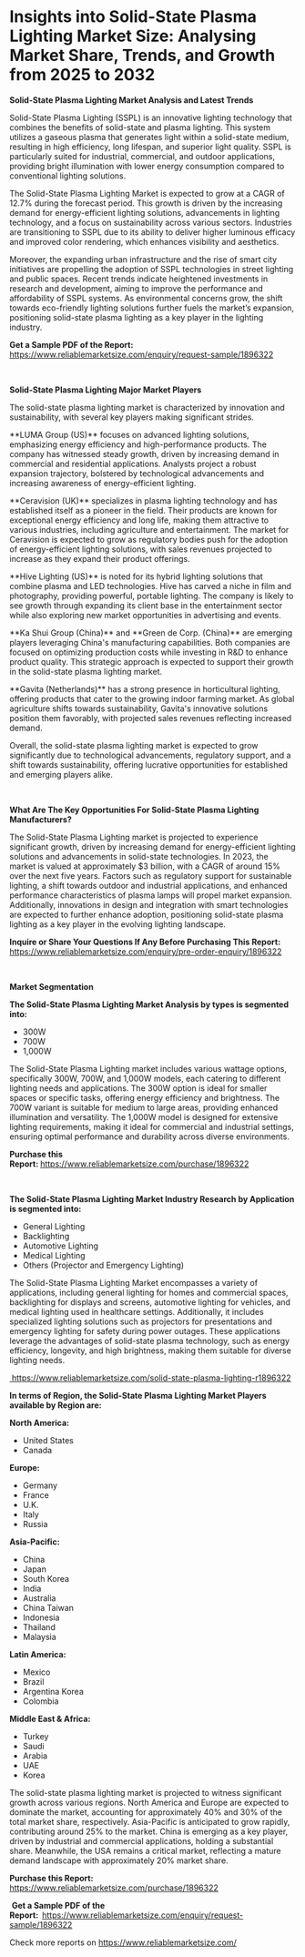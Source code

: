 <p><h1>Insights into Solid-State Plasma Lighting Market Size: Analysing Market Share, Trends, and Growth from 2025 to 2032</h1></p><p><strong>Solid-State Plasma Lighting Market Analysis and Latest Trends</strong></p>
<p><p>Solid-State Plasma Lighting (SSPL) is an innovative lighting technology that combines the benefits of solid-state and plasma lighting. This system utilizes a gaseous plasma that generates light within a solid-state medium, resulting in high efficiency, long lifespan, and superior light quality. SSPL is particularly suited for industrial, commercial, and outdoor applications, providing bright illumination with lower energy consumption compared to conventional lighting solutions.</p><p>The Solid-State Plasma Lighting Market is expected to grow at a CAGR of 12.7% during the forecast period. This growth is driven by the increasing demand for energy-efficient lighting solutions, advancements in lighting technology, and a focus on sustainability across various sectors. Industries are transitioning to SSPL due to its ability to deliver higher luminous efficacy and improved color rendering, which enhances visibility and aesthetics.</p><p>Moreover, the expanding urban infrastructure and the rise of smart city initiatives are propelling the adoption of SSPL technologies in street lighting and public spaces. Recent trends indicate heightened investments in research and development, aiming to improve the performance and affordability of SSPL systems. As environmental concerns grow, the shift towards eco-friendly lighting solutions further fuels the market’s expansion, positioning solid-state plasma lighting as a key player in the lighting industry.</p></p>
<p><strong>Get a Sample PDF of the Report:&nbsp;</strong> <a href="https://www.reliablemarketsize.com/enquiry/request-sample/1896322?utm_campaign=1836&utm_medium=2&utm_source=Github&utm_content=ia&utm_term=13012025&utm_id=solid-state-plasma-lighting">https://www.reliablemarketsize.com/enquiry/request-sample/1896322</a></p>
<p>&nbsp;</p>
<p><strong>Solid-State Plasma Lighting Major Market Players</strong></p>
<p><p>The solid-state plasma lighting market is characterized by innovation and sustainability, with several key players making significant strides. </p><p>**LUMA Group (US)** focuses on advanced lighting solutions, emphasizing energy efficiency and high-performance products. The company has witnessed steady growth, driven by increasing demand in commercial and residential applications. Analysts project a robust expansion trajectory, bolstered by technological advancements and increasing awareness of energy-efficient lighting.</p><p>**Ceravision (UK)** specializes in plasma lighting technology and has established itself as a pioneer in the field. Their products are known for exceptional energy efficiency and long life, making them attractive to various industries, including agriculture and entertainment. The market for Ceravision is expected to grow as regulatory bodies push for the adoption of energy-efficient lighting solutions, with sales revenues projected to increase as they expand their product offerings.</p><p>**Hive Lighting (US)** is noted for its hybrid lighting solutions that combine plasma and LED technologies. Hive has carved a niche in film and photography, providing powerful, portable lighting. The company is likely to see growth through expanding its client base in the entertainment sector while also exploring new market opportunities in advertising and events.</p><p>**Ka Shui Group (China)** and **Green de Corp. (China)** are emerging players leveraging China's manufacturing capabilities. Both companies are focused on optimizing production costs while investing in R&D to enhance product quality. This strategic approach is expected to support their growth in the solid-state plasma lighting market.</p><p>**Gavita (Netherlands)** has a strong presence in horticultural lighting, offering products that cater to the growing indoor farming market. As global agriculture shifts towards sustainability, Gavita's innovative solutions position them favorably, with projected sales revenues reflecting increased demand.</p><p>Overall, the solid-state plasma lighting market is expected to grow significantly due to technological advancements, regulatory support, and a shift towards sustainability, offering lucrative opportunities for established and emerging players alike.</p></p>
<p>&nbsp;</p>
<p><strong>What Are The Key Opportunities For Solid-State Plasma Lighting Manufacturers?</strong></p>
<p><p>The Solid-State Plasma Lighting market is projected to experience significant growth, driven by increasing demand for energy-efficient lighting solutions and advancements in solid-state technologies. In 2023, the market is valued at approximately $3 billion, with a CAGR of around 15% over the next five years. Factors such as regulatory support for sustainable lighting, a shift towards outdoor and industrial applications, and enhanced performance characteristics of plasma lamps will propel market expansion. Additionally, innovations in design and integration with smart technologies are expected to further enhance adoption, positioning solid-state plasma lighting as a key player in the evolving lighting landscape.</p></p>
<p><strong>Inquire or Share Your Questions If Any Before Purchasing This Report:</strong> <a href="https://www.reliablemarketsize.com/enquiry/pre-order-enquiry/1896322?utm_campaign=1836&utm_medium=2&utm_source=Github&utm_content=ia&utm_term=13012025&utm_id=solid-state-plasma-lighting">https://www.reliablemarketsize.com/enquiry/pre-order-enquiry/1896322</a></p>
<p>&nbsp;</p>
<p><strong>Market Segmentation</strong></p>
<p><strong>The Solid-State Plasma Lighting Market Analysis by types is segmented into:</strong></p>
<p><ul><li>300W</li><li>700W</li><li>1,000W</li></ul></p>
<p><p>The Solid-State Plasma Lighting market includes various wattage options, specifically 300W, 700W, and 1,000W models, each catering to different lighting needs and applications. The 300W option is ideal for smaller spaces or specific tasks, offering energy efficiency and brightness. The 700W variant is suitable for medium to large areas, providing enhanced illumination and versatility. The 1,000W model is designed for extensive lighting requirements, making it ideal for commercial and industrial settings, ensuring optimal performance and durability across diverse environments.</p></p>
<p><strong>Purchase this Report:&nbsp;</strong><a href="https://www.reliablemarketsize.com/purchase/1896322?utm_campaign=1836&utm_medium=2&utm_source=Github&utm_content=ia&utm_term=13012025&utm_id=solid-state-plasma-lighting">https://www.reliablemarketsize.com/purchase/1896322</a></p>
<p>&nbsp;</p>
<p><strong>The Solid-State Plasma Lighting Market Industry Research by Application is segmented into:</strong></p>
<p><ul><li>General Lighting</li><li>Backlighting</li><li>Automotive Lighting</li><li>Medical Lighting</li><li>Others (Projector and Emergency Lighting)</li></ul></p>
<p><p>The Solid-State Plasma Lighting Market encompasses a variety of applications, including general lighting for homes and commercial spaces, backlighting for displays and screens, automotive lighting for vehicles, and medical lighting used in healthcare settings. Additionally, it includes specialized lighting solutions such as projectors for presentations and emergency lighting for safety during power outages. These applications leverage the advantages of solid-state plasma technology, such as energy efficiency, longevity, and high brightness, making them suitable for diverse lighting needs.</p></p>
<p><a href="https://www.reliablemarketsize.com/solid-state-plasma-lighting-r1896322?utm_campaign=1836&utm_medium=2&utm_source=Github&utm_content=ia&utm_term=13012025&utm_id=solid-state-plasma-lighting">&nbsp;https://www.reliablemarketsize.com/solid-state-plasma-lighting-r1896322</a></p>
<p><strong>In terms of Region, the Solid-State Plasma Lighting Market Players available by Region are:</strong></p>
<p>
    <p> <strong> North America: </strong>
        <ul>
            <li>United States</li>
            <li>Canada</li>
        </ul>
        </p> 
    <p> <strong> Europe: </strong>
        <ul>
            <li>Germany</li>
            <li>France</li>
            <li>U.K.</li>
            <li>Italy</li>
            <li>Russia</li>
        </ul>
        </p> 
    <p> <strong> Asia-Pacific: </strong>
        <ul>
            <li>China</li>
            <li>Japan</li>
            <li>South Korea</li>
            <li>India</li>
            <li>Australia</li>
            <li>China Taiwan</li>
            <li>Indonesia</li>
            <li>Thailand</li>
            <li>Malaysia</li>
        </ul>
        </p> 
    <p> <strong> Latin America: </strong>
        <ul>
            <li>Mexico</li>
            <li>Brazil</li>
            <li>Argentina Korea</li>
            <li>Colombia</li>
        </ul>
        </p> 
    <p> <strong> Middle East & Africa: </strong>
        <ul>
            <li>Turkey</li>
            <li>Saudi</li>
            <li>Arabia</li>
            <li>UAE</li>
            <li>Korea</li>
        </ul>
    </p>
    </p>
<p><p>The solid-state plasma lighting market is projected to witness significant growth across various regions. North America and Europe are expected to dominate the market, accounting for approximately 40% and 30% of the total market share, respectively. Asia-Pacific is anticipated to grow rapidly, contributing around 25% to the market. China is emerging as a key player, driven by industrial and commercial applications, holding a substantial share. Meanwhile, the USA remains a critical market, reflecting a mature demand landscape with approximately 20% market share.</p></p>
<p><strong>Purchase this Report: </strong><a href="https://www.reliablemarketsize.com/purchase/1896322?utm_campaign=1836&utm_medium=2&utm_source=Github&utm_content=ia&utm_term=13012025&utm_id=solid-state-plasma-lighting">https://www.reliablemarketsize.com/purchase/1896322</a></p>
<p>&nbsp;<strong>Get a Sample PDF of the Report:&nbsp;&nbsp;</strong><a href="https://www.reliablemarketsize.com/enquiry/request-sample/1896322?utm_campaign=1836&utm_medium=2&utm_source=Github&utm_content=ia&utm_term=13012025&utm_id=solid-state-plasma-lighting">https://www.reliablemarketsize.com/enquiry/request-sample/1896322</a></p>
<p><strong></strong></p>
<p>Check more reports on <a href="https://www.reliablemarketsize.com/?utm_campaign=1836&utm_medium=2&utm_source=Github&utm_content=ia&utm_term=13012025&utm_id=solid-state-plasma-lighting">https://www.reliablemarketsize.com/</a></p>